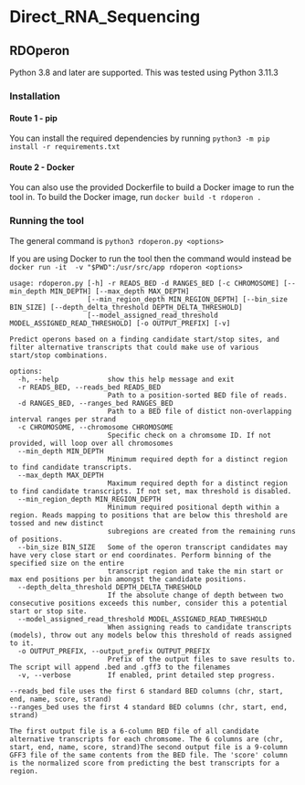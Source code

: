 # Direct_RNA_Sequencing

## RDOperon

Python 3.8 and later are supported. This was tested using Python 3.11.3

### Installation

#### Route 1 - pip

You can install the required dependencies by running `python3 -m pip install -r requirements.txt`

#### Route 2 - Docker

You can also use the provided Dockerfile to build a Docker image to run the tool in. To build the Docker image, run `docker build -t rdoperon .`

### Running the tool

The general command is `python3 rdoperon.py <options>`

If you are using Docker to run the tool then the command would instead be `docker run -it  -v "$PWD":/usr/src/app rdoperon <options>`

```text
usage: rdoperon.py [-h] -r READS_BED -d RANGES_BED [-c CHROMOSOME] [--min_depth MIN_DEPTH] [--max_depth MAX_DEPTH]
                   [--min_region_depth MIN_REGION_DEPTH] [--bin_size BIN_SIZE] [--depth_delta_threshold DEPTH_DELTA_THRESHOLD]
                   [--model_assigned_read_threshold MODEL_ASSIGNED_READ_THRESHOLD] [-o OUTPUT_PREFIX] [-v]

Predict operons based on a finding candidate start/stop sites, and filter alternative transcripts that could make use of various start/stop combinations.

options:
  -h, --help            show this help message and exit
  -r READS_BED, --reads_bed READS_BED
                        Path to a position-sorted BED file of reads.
  -d RANGES_BED, --ranges_bed RANGES_BED
                        Path to a BED file of distict non-overlapping interval ranges per strand
  -c CHROMOSOME, --chromosome CHROMOSOME
                        Specific check on a chromsome ID. If not provided, will loop over all chromosomes
  --min_depth MIN_DEPTH
                        Minimum required depth for a distinct region to find candidate transcripts.
  --max_depth MAX_DEPTH
                        Maximum required depth for a distinct region to find candidate transcripts. If not set, max threshold is disabled.
  --min_region_depth MIN_REGION_DEPTH
                        Minimum required positional depth within a region. Reads mapping to positions that are below this threshold are tossed and new distinct
                        subregions are created from the remaining runs of positions.
  --bin_size BIN_SIZE   Some of the operon transcript candidates may have very close start or end coordinates. Perform binning of the specified size on the entire
                        transcript region and take the min start or max end positions per bin amongst the candidate positions.
  --depth_delta_threshold DEPTH_DELTA_THRESHOLD
                        If the absolute change of depth between two consecutive positions exceeds this number, consider this a potential start or stop site.
  --model_assigned_read_threshold MODEL_ASSIGNED_READ_THRESHOLD
                        When assigning reads to candidate transcripts (models), throw out any models below this threshold of reads assigned to it.
  -o OUTPUT_PREFIX, --output_prefix OUTPUT_PREFIX
                        Prefix of the output files to save results to. The script will append .bed and .gff3 to the filenames
  -v, --verbose         If enabled, print detailed step progress.

--reads_bed file uses the first 6 standard BED columns (chr, start, end, name, score, strand)
--ranges_bed uses the first 4 standard BED columns (chr, start, end, strand)

The first output file is a 6-column BED file of all candidate alternative transcripts for each chromsome. The 6 columns are (chr, start, end, name, score, strand)The second output file is a 9-column GFF3 file of the same contents from the BED file. The 'score' column is the normalized score from predicting the best transcripts for a region.
```

